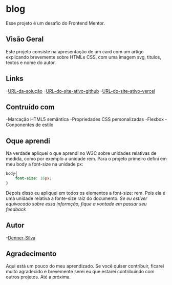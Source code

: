 # blog

Esse projeto é um desafio do Frontend Mentor.

## Visão Geral

Este projeto consiste na apresentação de um card com um artigo explicando brevemente sobre HTMLe CSS, com uma imagem svg, titulos, textos e nome do autor.

## Links

-[URL-da-solução](https://github.com/Denner-94/blog)
-[URL-do-site-ativo-github](https://denner-94.github.io/blog/)
-[URL-do-site-ativo-vercel]()

## Contruído com

-Marcação HTML5 semântica
-Propriedades CSS personalizadas
-Flexbox
-Conponentes de estilo

## Oque aprendi 

Na verdade apliquei o que aprendi no W3C sobre unidades relativas de medida, como por exemplo a unidade rem. Para o projeto primeiro defini em meu body a font-size na unidade px:
```css
body{
    font-size: 16px;
}
```
Depois disso eu apliquei em todos os elementos a font-size: rem. Pois ela é uma unidade relativa a fonte-size raiz do documento.
*Se eu estiver equivocado sobre essa informção, fique a vontade em passar seu feedback*

## Autor
-[Denner-Silva](https://www.instagram.com/opretodenner/)

## Agradecimento

Aqui está um pouco do meu aprendizado. Se você quiser contribuir, ficarei muito agradecido e brevemente serei eu que estarei contribuindo com outros projetos. Até a próxima.
